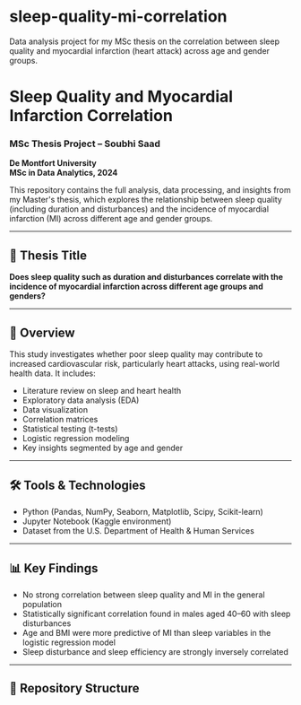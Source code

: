 # sleep-quality-mi-correlation
Data analysis project for my MSc thesis on the correlation between sleep quality and myocardial infarction (heart attack) across age and gender groups.

# Sleep Quality and Myocardial Infarction Correlation  
### MSc Thesis Project – Soubhi Saad  
**De Montfort University**  
**MSc in Data Analytics, 2024**

This repository contains the full analysis, data processing, and insights from my Master's thesis, which explores the relationship between sleep quality (including duration and disturbances) and the incidence of myocardial infarction (MI) across different age and gender groups.

---

## 📘 Thesis Title
**Does sleep quality such as duration and disturbances correlate with the incidence of myocardial infarction across different age groups and genders?**

---

## 🧪 Overview

This study investigates whether poor sleep quality may contribute to increased cardiovascular risk, particularly heart attacks, using real-world health data. It includes:

- Literature review on sleep and heart health
- Exploratory data analysis (EDA)
- Data visualization
- Correlation matrices
- Statistical testing (t-tests)
- Logistic regression modeling
- Key insights segmented by age and gender

---

## 🛠️ Tools & Technologies

- Python (Pandas, NumPy, Seaborn, Matplotlib, Scipy, Scikit-learn)
- Jupyter Notebook (Kaggle environment)
- Dataset from the U.S. Department of Health & Human Services

---

## 📊 Key Findings

- No strong correlation between sleep quality and MI in the general population
- Statistically significant correlation found in males aged 40–60 with sleep disturbances
- Age and BMI were more predictive of MI than sleep variables in the logistic regression model
- Sleep disturbance and sleep efficiency are strongly inversely correlated

---

## 📁 Repository Structure
